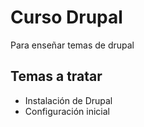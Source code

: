 # Curso Drupal
Para enseñar temas de drupal

## Temas a tratar
- Instalación de Drupal
- Configuración inicial
